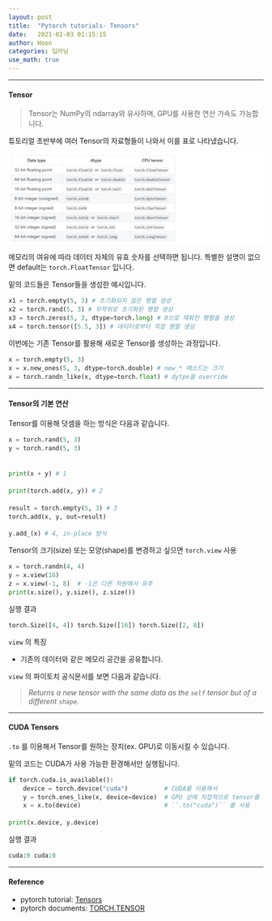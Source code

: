 ```yaml
---
layout: post
title:  "Pytorch tutorials- Tensors"
date:   2021-02-03 01:15:15
author: Hoon
categories: 딥러닝
use_math: true
---
```


----

#### Tensor

> Tensor는 NumPy의 ndarray와 유사하며, GPU를 사용한 연산 가속도 가능합니다.

튜토리얼 초반부에 여러 Tensor의 자료형들이 나와서 이를 표로 나타냈습니다.

![tensor_type.PNG](https://github.com/hoon-923/hoon-923.github.io/blob/main/_images/%EB%94%A5%EB%9F%AC%EB%8B%9D/pytorch_tutorials/tensor_type.PNG?raw=true)

메모리의 여유에 따라 데이터 자체의 유효 숫자를 선택하면 됩니다. 특별한 설명이 없으면 default는 `torch.FloatTensor` 입니다.

밑의 코드들은 Tensor들을 생성한 예시입니다.

~~~python
x1 = torch.empty(5, 3) # 초기화되지 않은 행렬 생성
x2 = torch.rand(5, 3) # 무작위로 초기화된 행렬 생성
x3 = torch.zeros(5, 3, dtype=torch.long) # 0으로 채워진 행렬을 생성
x4 = torch.tensor([5.5, 3]) # 데이터로부터 직접 행렬 생성
~~~

이번에는 기존 Tensor를 활용해 새로운 Tensor를 생성하는 과정입니다.

~~~python
x = torch.empty(5, 3)
x = x.new_ones(5, 3, dtype=torch.double) # new_* 메소드는 크기
x = torch.randn_like(x, dtype=torch.float) # dytpe을 override
~~~

----

#### Tensor의 기본 연산

Tensor를 이용해 덧셈을 하는 방식은 다음과 같습니다.

~~~python
x = torch.rand(5, 3)
y = torch.rand(5, 3)


print(x + y) # 1

print(torch.add(x, y)) # 2

result = torch.empty(5, 3) # 3
torch.add(x, y, out=result)

y.add_(x) # 4, in-place 방식
~~~



Tensor의 크기(size) 또는 모양(shape)를 변경하고 싶으면 `torch.view` 사용

~~~python
x = torch.randn(4, 4)
y = x.view(16)
z = x.view(-1, 8)  # -1은 다른 차원에서 유추
print(x.size(), y.size(), z.size())
~~~



실행 결과

~~~python
torch.Size([4, 4]) torch.Size([16]) torch.Size([2, 8])
~~~

`view` 의 특징

* 기존의 데이터와 같은 메모리 공간을 공유합니다.

`view` 의 파이토치 공식문서를 보면 다음과 같습니다.

> *Returns a new tensor with the same data as the `self` tensor but of a different `shape`.*

----

#### CUDA Tensors

`.to` 를 이용해서 Tensor를 원하는 장치(ex. GPU)로 이동시킬 수 있습니다.

밑의 코드는 CUDA가 사용 가능한 환경해서만 실행됩니다.

~~~python
if torch.cuda.is_available():
    device = torch.device("cuda")          # CUDA를 이용해서
    y = torch.ones_like(x, device=device)  # GPU 상에 직접적으로 tensor를 생성하거나
    x = x.to(device)                       # ``.to("cuda")`` 를 사용
    
print(x.device, y.device)
~~~

실행 결과

~~~python
cuda:0 cuda:0
~~~

----

#### Reference

* pytorch tutorial: [Tensors](https://pytorch.org/tutorials/beginner/blitz/tensor_tutorial.html#sphx-glr-beginner-blitz-tensor-tutorial-py)
* pytorch documents: [TORCH.TENSOR](https://pytorch.org/docs/stable/tensors.html)

